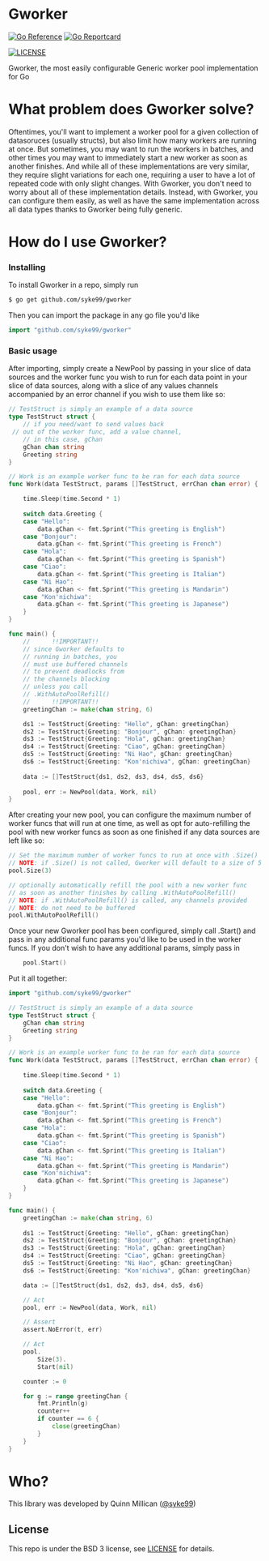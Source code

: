 # Gworker
[![Go Reference](https://pkg.go.dev/badge/github.com/syke99/gworker.svg)](https://pkg.go.dev/github.com/syke99/gworker)
[![Go Reportcard](https://goreportcard.com/badge/github.com/syke99/gworker)](https://goreportcard.com/report/github.com/syke99/gworker)

[//]: # ([![Codecov]&#40;https://codecov.io/gh/syke99/gworker/branch/main/graph/badge.svg?token=KDYH3JO1QI&#41;]&#40;https://codecov.io/gh/syke99/gworker&#41;)
[![LICENSE](https://img.shields.io/github/license/syke99/gworker)](https://pkg.go.dev/github.com/syke99/gworker/blob/master/LICENSE)

Gworker, the most easily configurable Generic worker pool implementation for Go

What problem does Gworker solve?
=====
Oftentimes, you'll want to implement a worker pool for a given collection of datasoruces (usually structs), but also limit how many workers are running at once. But sometimes,
you may want to run the workers in batches, and other times you may want to immediately start a new worker as soon as another finishes. And while all of these implementations
are very similar, they require slight variations for each one, requiring a user to have a lot of repeated code with only slight changes. With Gworker, you don't need to worry
about all of these implementation details. Instead, with Gworker, you can configure them easily, as well as have the same implementation across all data types thanks to Gworker
being fully generic.

How do I use Gworker?
====

### Installing
To install Gworker in a repo, simply run

```bash
$ go get github.com/syke99/gworker
```

Then you can import the package in any go file you'd like

```go
import "github.com/syke99/gworker"
```

### Basic usage

After importing, simply create a NewPool by passing in your slice of data sources and the
worker func you wish to run for each data point in your slice of data sources, along with
a slice of any values channels accompanied by an error channel if you wish to use them like
so:

```go
// TestStruct is simply an example of a data source
type TestStruct struct {
	// if you need/want to send values back
 // out of the worker func, add a value channel,
	// in this case, gChan
	gChan chan string
	Greeting string
}

// Work is an example worker func to be ran for each data source
func Work(data TestStruct, params []TestStruct, errChan chan error) {

    time.Sleep(time.Second * 1)
    
    switch data.Greeting {
    case "Hello":
        data.gChan <- fmt.Sprint("This greeting is English")
    case "Bonjour":
        data.gChan <- fmt.Sprint("This greeting is French")
    case "Hola":
        data.gChan <- fmt.Sprint("This greeting is Spanish")
    case "Ciao":
        data.gChan <- fmt.Sprint("This greeting is Italian")
    case "Ni Hao":
        data.gChan <- fmt.Sprint("This greeting is Mandarin")
    case "Kon'nichiwa":
        data.gChan <- fmt.Sprint("This greeting is Japanese")
    }
}

func main() {
    //      !!IMPORTANT!! 
    // since Gworker defaults to
    // running in batches, you 
    // must use buffered channels
    // to prevent deadlocks from
    // the channels blocking 
    // unless you call 
    // .WithAutoPoolRefill()
    //      !!IMPORTANT!! 
    greetingChan := make(chan string, 6)

    ds1 := TestStruct{Greeting: "Hello", gChan: greetingChan}
    ds2 := TestStruct{Greeting: "Bonjour", gChan: greetingChan}
    ds3 := TestStruct{Greeting: "Hola", gChan: greetingChan}
    ds4 := TestStruct{Greeting: "Ciao", gChan: greetingChan}
    ds5 := TestStruct{Greeting: "Ni Hao", gChan: greetingChan}
    ds6 := TestStruct{Greeting: "Kon'nichiwa", gChan: greetingChan}
    
    data := []TestStruct{ds1, ds2, ds3, ds4, ds5, ds6}
   
    pool, err := NewPool(data, Work, nil)
}
```

After creating your new pool, you can configure the maximum number of worker funcs
that will run at one time, as well as opt for auto-refilling the pool with new worker
funcs as soon as one finished if any data sources are left like so:

```go
// Set the maximum number of worker funcs to run at once with .Size()
// NOTE: if .Size() is not called, Gworker will default to a size of 5
pool.Size(3)

// optionally automatically refill the pool with a new worker func 
// as soon as another finishes by calling .WithAutoPoolRefill()
// NOTE: if .WithAutoPoolRefill() is called, any channels provided
// NOTE: do not need to be buffered
pool.WithAutoPoolRefill()
```

Once your new Gworker pool has been configured, simply call .Start() and pass in any
additional func params you'd like to be used in the worker funcs. If you don't wish
to have any additional params, simply pass in 

```go
    pool.Start()
```

Put it all together:

```go
import "github.com/syke99/gworker"

// TestStruct is simply an example of a data source
type TestStruct struct {
    gChan chan string
    Greeting string
}

// Work is an example worker func to be ran for each data source
func Work(data TestStruct, params []TestStruct, errChan chan error) {
	
    time.Sleep(time.Second * 1)
    
    switch data.Greeting {
    case "Hello":
	    data.gChan <- fmt.Sprint("This greeting is English")
    case "Bonjour":
        data.gChan <- fmt.Sprint("This greeting is French")
    case "Hola":
        data.gChan <- fmt.Sprint("This greeting is Spanish")
    case "Ciao":
        data.gChan <- fmt.Sprint("This greeting is Italian")
    case "Ni Hao":
        data.gChan <- fmt.Sprint("This greeting is Mandarin")
    case "Kon'nichiwa":
	    data.gChan <- fmt.Sprint("This greeting is Japanese")
    }
}

func main() {
    greetingChan := make(chan string, 6)
	
	ds1 := TestStruct{Greeting: "Hello", gChan: greetingChan}
	ds2 := TestStruct{Greeting: "Bonjour", gChan: greetingChan}
	ds3 := TestStruct{Greeting: "Hola", gChan: greetingChan}
	ds4 := TestStruct{Greeting: "Ciao", gChan: greetingChan}
	ds5 := TestStruct{Greeting: "Ni Hao", gChan: greetingChan}
	ds6 := TestStruct{Greeting: "Kon'nichiwa", gChan: greetingChan}

	data := []TestStruct{ds1, ds2, ds3, ds4, ds5, ds6}

	// Act
	pool, err := NewPool(data, Work, nil)

	// Assert
	assert.NoError(t, err)

	// Act
	pool.
		Size(3).
		Start(nil)

	counter := 0

	for g := range greetingChan {
		fmt.Println(g)
		counter++
		if counter == 6 {
			close(greetingChan)
		}
	}
}
```

Who?
====

This library was developed by Quinn Millican ([@syke99](https://github.com/syke99))


## License

This repo is under the BSD 3 license, see [LICENSE](../LICENSE) for details.
